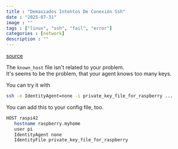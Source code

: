 ```yaml
---
title : "Demasiados Intentos De Conexión Ssh"
date : "2025-07-31"
image : ""
tags : ["linux", "ssh", "fail", "error"]
categories : [network]
description : ""
---
```



[source](https://stackoverflow.com/questions/59429697/ssh-too-many-authentication-failures-error-when-trying-to-connect-to-raspberry)

The `known_host` file isn't related to your problem.  
It's seems to be the problem, that your agent knows too many keys.

You can try it with

```bash
ssh -o IdentityAgent=none -i private_key_file_for_raspberry ...
```

You can add this to your config file, too.

```bash
HOST raspi42
   hostname raspberry.myhome
   user pi
   IdentityAgent none
   IdentityFile private_key_file_for_raspberry
```

